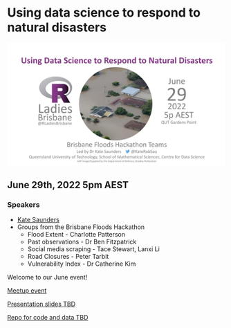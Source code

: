 # Using data science to respond to natural disasters

![R Ladies Brisbane June event poster - Brisbane Floods Hackathon](./June_Kate_Hackathon.jpg)

## June 29th, 2022 5pm AEST

### Speakers

* [Kate Saunders](https://twitter.com/KateRobSau)
* Groups from the Brisbane Floods Hackathon
  * Flood Extent - Charlotte Patterson
  * Past observations - Dr Ben Fitzpatrick
  * Social media scraping - Tace Stewart, Lanxi Li
  * Road Closures - Peter Tarbit
  * Vulnerability Index - Dr Catherine Kim
  

Welcome to our June event!

[Meetup event](https://www.meetup.com/rladies-brisbane/events/286604612/)

[Presentation slides TBD](TBD)

[Repo for code and data TBD](TBD)



